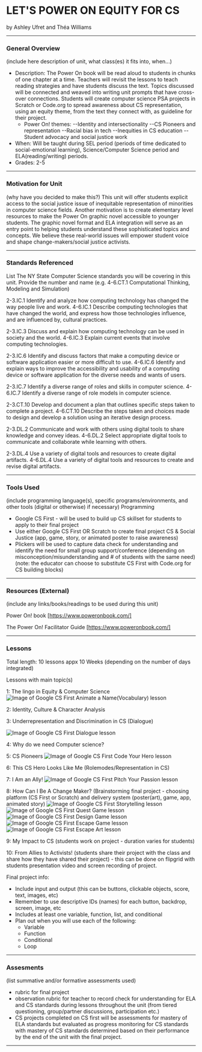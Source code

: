 # LET'S POWER ON EQUITY FOR CS
by Ashley Ufret and Théa Williams

-----

### General Overview
(include here description of unit, what class(es) it fits into, when...)
- Description: The Power On book will be read aloud to students in chunks of one chapter at a time. Teachers will revisit the lessons to teach reading strategies and have students discuss the text. Topics discussed will be connected and weaved into writing unit prompts that have cross-over connections. Students will create computer science PSA projects in Scratch or Code.org to spread awareness about CS representation, using an equity theme, from the text they connect with, as guideline for their project. 
  - Power On! themes:
    --Identity and intersectionality
    --CS Pioneers and representation
    --Racial bias in tech
    --Inequities in CS education
    --Student advocacy and social justice work
- When: Will be taught during SEL period (periods of time dedicated to social-emotional learning), Science/Computer Science period and ELA(reading/writing) periods. 
- Grades: 2-5

---

### Motivation for Unit
(why have you decided to make this?)
This unit will offer students explicit access to the social justice issue of inequitable representation of minorities in computer science fields. Another motivation is to create elementary level resources to make the Power On graphic novel accessible to younger students. The graphic novel format and ELA integration will serve as an entry point to helping students understand these sophisticated topics and concepts. We believe these real-world issues will empower student voice and shape change-makers/social justice activists.

---

### Standards Referenced
List The NY State Computer Science standards you will be covering in this unit. Provide the number and name (e.g. 4-6.CT.1 Computational Thinking, Modeling and Simulation)

2-3.IC.1    Identify and analyze how computing technology has changed the way people live and work.
4-6.IC.1    Describe computing technologies that have changed the world, and express how those technologies influence, and are influenced by, cultural practices.


2-3.IC.3    Discuss and explain how computing technology can be used in society and the world.
4-6.IC.3    Explain current events that involve computing technologies. 


2-3.IC.6    Identify and discuss factors that make a computing device or software application easier or more difficult to use.
4-6.IC.6    Identify and explain ways to improve the accessibility and usability of a computing device or software application for the diverse needs and wants of users.

2-3.IC.7    Identify a diverse range of roles and skills in computer science.
4-6.IC.7    Identify a diverse range of role models in computer science.

2-3.CT.10    Develop and document a plan that outlines specific steps taken to complete a project.
4-6.CT.10    Describe the steps taken and choices made to design and develop a solution using an iterative design process.

2-3.DL.2    Communicate and work with others using digital tools to share knowledge and convey ideas.
4-6.DL.2    Select appropriate digital tools to communicate and collaborate while learning with others. 

2-3.DL.4    Use a variety of digital tools and resources to create digital artifacts.
4-6.DL.4    Use a variety of digital tools and resources to create and revise digital artifacts.

---
### Tools Used
(include programming language(s), specific programs/environments, and other tools (digital or otherwise) if necessary)
Programming
- Google CS First - will be used to build up CS skillset for students to apply to their final project 
- Use either Google CS First OR Scratch to create final project CS & Social Justice (app, game, story, or animated poster to raise awareness)
- Plickers will be used to capture data check for understanding and identify the need for small group support/conference (depending on misconception/misunderstanding and # of students with the same need)
(note: the educator can choose to substitute CS First with Code.org for CS building blocks)
---

### Resources (External)
(include any links/books/readings to be used during this unit)

Power On! book [https://www.poweronbook.com/]

The Power On! Facilitator Guide [https://www.poweronbook.com/]

---

### Lessons
Total length: 10 lessons appx 10 Weeks (depending on the number of days integrated)

Lessons with main topic(s)

1: The lingo in Equity & Computer Science
![Image of Google CS First Animate a Name(Vocabulary) lesson](https://github.com/hunter-teacher-cert/unit_plan-power-on-grade-2-5/blob/main/Animate%20a%20Name(Vocabulary).jpg)

2: Identity, Culture & Character Analysis

3: Underrepresentation and Discrimination in CS (Dialogue)

![Image of Google CS First Dialogue lesson](https://github.com/hunter-teacher-cert/unit_plan-power-on-grade-2-5/blob/main/Dialogue.jpg)


4: Why do we need Computer science?

5: CS Pioneers
![Image of Google CS First Code Your Hero lesson](https://github.com/hunter-teacher-cert/unit_plan-power-on-grade-2-5/blob/main/Hero.jpg)

6: This CS Hero Looks Like Me (Rolemodes/Representation in CS)


7: I Am an Ally! 
![Image of Google CS First Pitch Your Passion lesson](https://github.com/hunter-teacher-cert/unit_plan-power-on-grade-2-5/blob/main/Advocacy.jpg)

8: How Can I Be A Change Maker? (Brainstorming final project - choosing platform (CS First or Scratch) and delivery system (poster(art), game, app, animated story)
![Image of Google CS First Storytelling lesson](https://github.com/hunter-teacher-cert/unit_plan-power-on-grade-2-5/blob/main/Final%20animated%20story.jpg)
![Image of Google CS First Quest Game lesson](https://github.com/hunter-teacher-cert/unit_plan-power-on-grade-2-5/blob/main/Final%20game%20option%202.jpg)
![Image of Google CS First Design Game lesson](https://github.com/hunter-teacher-cert/unit_plan-power-on-grade-2-5/blob/main/Final%20game.jpg)
![Image of Google CS First Escape Game lesson](https://github.com/hunter-teacher-cert/unit_plan-power-on-grade-2-5/blob/main/Final%20games1.jpg)
![Image of Google CS First Escape Art lesson](https://github.com/hunter-teacher-cert/unit_plan-power-on-grade-2-5/blob/main/Final%20posters.jpg)


9: My Impact to CS (students work on project - duration varies for students)

10: From Allies to Activists! (students share their project with the class and share how they have shared their project) - this can be done on flipgrid with students presentation video and screen recording of project.

Final project info: 

- Include input and output (this can be buttons, clickable objects, score, text, images, etc)
- Remember to use descriptive IDs (names) for each button, backdrop, screen, image, etc
- Includes at least one variable, function, list, and conditional
- Plan out when you will use each of the following:
    - Variable
    - Function
    - Conditional 
    - Loop
 
---
### Assesments
(list summative and/or formative assessments used)
- rubric for final project
- observation rubric for teacher to record check for understanding for ELA and CS standards during lessons throughout the unit (from tiered questioning, group/partner discussions, participation etc.)
- CS projects completed on CS first will be assessments for mastery of ELA standards but evaluated as progress monitoring for CS standards with mastery of CS standards determined based on their performance by the end of the unit with the final project.
---
